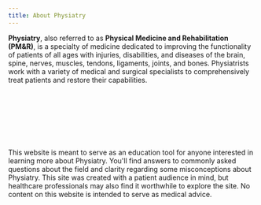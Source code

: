 ```yaml
---
title: About Physiatry
---
```




**Physiatry**, also referred to as **Physical Medicine and Rehabilitation (PM&R)**, is a specialty of medicine dedicated to improving the functionality of patients of all ages with injuries, disabilities, and diseases of the brain, spine, nerves, muscles, tendons, ligaments, joints, and bones. Physiatrists work with a variety of medical and surgical specialists to comprehensively treat patients and restore their capabilities.




</br>
</br>
</br>
</br>
</br>
</br>


This website is meant to serve as an education tool for anyone interested in learning more about Physiatry. You'll find answers to commonly asked questions about the field and clarity regarding some misconceptions about Physiatry. This site was created with a patient audience in mind, but healthcare professionals may also find it worthwhile to explore the site. No content on this website is intended to serve as medical advice.
